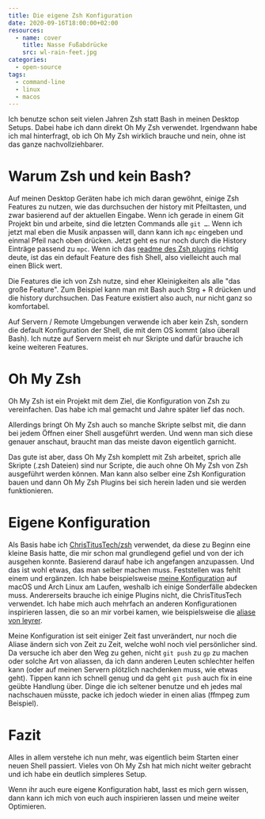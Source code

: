 ```yaml
---
title: Die eigene Zsh Konfiguration
date: 2020-09-16T18:00:00+02:00
resources:
  - name: cover
    title: Nasse Fußabdrücke
    src: wl-rain-feet.jpg
categories:
  - open-source
tags:
  - command-line
  - linux
  - macos
---
```

Ich benutze schon seit vielen Jahren Zsh statt Bash in meinen Desktop Setups.
Dabei habe ich dann direkt Oh My Zsh verwendet.
Irgendwann habe ich mal hinterfragt, ob ich Oh My Zsh wirklich brauche und nein, ohne ist das ganze nachvollziehbarer.
<!--more-->

# Warum Zsh und kein Bash?

Auf meinen Desktop Geräten habe ich mich daran gewöhnt, einige Zsh Features zu nutzen, wie das durchsuchen der history mit Pfeiltasten, und zwar basierend auf der aktuellen Eingabe.
Wenn ich gerade in einem Git Projekt bin und arbeite, sind die letzten Commands alle `git …`.
Wenn ich jetzt mal eben die Musik anpassen will, dann kann ich `mpc` eingeben und einmal Pfeil nach oben drücken.
Jetzt geht es nur noch durch die History Einträge passend zu `mpc`.
Wenn ich das [readme des Zsh plugins](https://github.com/zsh-users/zsh-history-substring-search) richtig deute, ist das ein default Feature des fish Shell, also vielleicht auch mal einen Blick wert.

Die Features die ich von Zsh nutze, sind eher Kleinigkeiten als alle "das große Feature".
Zum Beispiel kann man mit Bash auch Strg + R drücken und die history durchsuchen.
Das Feature existiert also auch, nur nicht ganz so komfortabel.

Auf Servern / Remote Umgebungen verwende ich aber kein Zsh, sondern die default Konfiguration der Shell, die mit dem OS kommt (also überall Bash).
Ich nutze auf Servern meist eh nur Skripte und dafür brauche ich keine weiteren Features.

# Oh My Zsh

Oh My Zsh ist ein Projekt mit dem Ziel, die Konfiguration von Zsh zu vereinfachen.
Das habe ich mal gemacht und Jahre später lief das noch.

Allerdings bringt Oh My Zsh auch so manche Skripte selbst mit, die dann bei jedem Öffnen einer Shell ausgeführt werden.
Und wenn man sich diese genauer anschaut, braucht man das meiste davon eigentlich garnicht.

Das gute ist aber, dass Oh My Zsh komplett mit Zsh arbeitet, sprich alle Skripte (.zsh Dateien) sind nur Scripte, die auch ohne Oh My Zsh von Zsh ausgeführt werden können.
Man kann also selber eine Zsh Konfiguration bauen und dann Oh My Zsh Plugins bei sich herein laden und sie werden funktionieren.

# Eigene Konfiguration

Als Basis habe ich [ChrisTitusTech/zsh](https://github.com/ChrisTitusTech/zsh) verwendet, da diese zu Beginn eine kleine Basis hatte, die mir schon mal grundlegend gefiel und von der ich ausgehen konnte.
Basierend darauf habe ich angefangen anzupassen.
Und das ist wohl etwas, das man selber machen muss.
Feststellen was fehlt einem und ergänzen.
Ich habe beispielsweise [meine Konfiguration](https://github.com/EdJoPaTo/LinuxScripts/tree/master/Applications/zsh) auf macOS und Arch Linux am Laufen, weshalb ich einige Sonderfälle abdecken muss.
Andererseits brauche ich einige Plugins nicht, die ChrisTitusTech verwendet.
Ich habe mich auch mehrfach an anderen Konfigurationen inspirieren lassen, die so an mir vorbei kamen, wie beispielsweise die [aliase von leyrer](https://github.com/leyrer/linux-home/blob/master/zshrc).

Meine Konfiguration ist seit einiger Zeit fast unverändert, nur noch die Aliase ändern sich von Zeit zu Zeit, welche wohl noch viel persönlicher sind.
Da versuche ich aber den Weg zu gehen, nicht `git push` zu `gp` zu machen oder solche Art von aliassen, da ich dann anderen Leuten schlechter helfen kann (oder auf meinen Servern plötzlich nachdenken muss, wie etwas geht).
Tippen kann ich schnell genug und da geht `git push` auch fix in eine geübte Handlung über.
Dinge die ich seltener benutze und eh jedes mal nachschauen müsste, packe ich jedoch wieder in einen alias (ffmpeg zum Beispiel).

# Fazit

Alles in allem verstehe ich nun mehr, was eigentlich beim Starten einer neuen Shell passiert.
Vieles von Oh My Zsh hat mich nicht weiter gebracht und ich habe ein deutlich simpleres Setup.

Wenn ihr auch eure eigene Konfiguration habt, lasst es mich gern wissen, dann kann ich mich von euch auch inspirieren lassen und meine weiter Optimieren.
